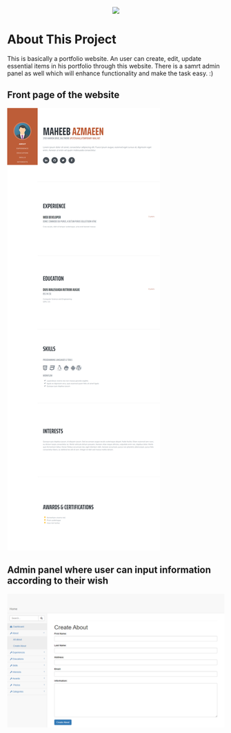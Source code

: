 <p align="center"><img src="https://laravel.com/assets/img/components/logo-laravel.svg"></p>

# About This Project

This is basically a portfolio website. An user can create, edit, update essential items in his portfolio through this website. There is a samrt admin panel as well which will enhance functionality and make the task easy. :)


## Front page of the website

<img src="website_pics/FireShot Capture 063 - Resume - Start Bootstrap Theme - 127.0.0.1.png"></p>


## Admin panel where user can input information according to their wish

<img src="website_pics/FireShot Capture 066 - Admin - 127.0.0.1.png"></p>
